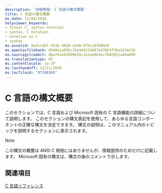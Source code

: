 ```yaml
---
description: '詳細情報: C 言語の構文概要'
title: C 言語の構文概要
ms.date: 11/04/2016
helpviewer_keywords:
- Visual C, syntax notation
- syntax, C notation
- notation in C
- syntax
ms.assetid: 6edccdb7-453b-4820-a5d8-075c19fb8926
ms.openlocfilehash: 8548e1a835c15e449154d87ed76b3f7be2d26436
ms.sourcegitcommit: d6af41e42699628c3e2e6063ec7b03931a49a098
ms.translationtype: HT
ms.contentlocale: ja-JP
ms.lasthandoff: 12/11/2020
ms.locfileid: "97300360"
---
```

# <a name="c-language-syntax-summary"></a>C 言語の構文概要

このセクションでは、C 言語および Microsoft 固有の C 言語機能の詳細について説明します。 このセクションの構文表記を使用して、あらゆる言語コンポーネントの正確な構文を決定できます。 構文の説明は、このマニュアル内のトピックを説明するセクションに表示されます。

> [!NOTE]
> この構文の概要は ANSI C 規格にはありませんが、情報提供のためだけに記載します。 Microsoft 固有の構文は、構文の後のコメントで示します。

## <a name="see-also"></a>関連項目

[C 言語リファレンス](../c-language/c-language-reference.md)
